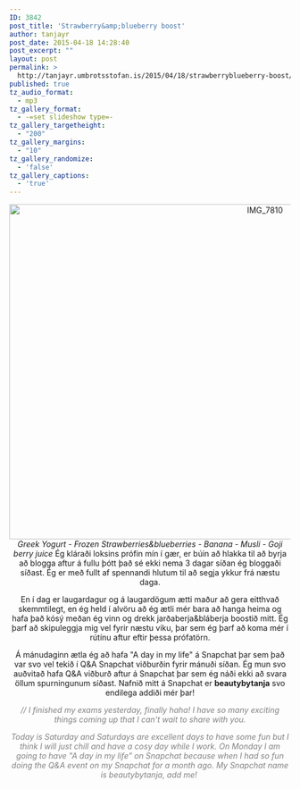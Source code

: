 ```yaml
---
ID: 3842
post_title: 'Strawberry&amp;blueberry boost'
author: tanjayr
post_date: 2015-04-18 14:28:40
post_excerpt: ""
layout: post
permalink: >
  http://tanjayr.umbrotsstofan.is/2015/04/18/strawberryblueberry-boost/
published: true
tz_audio_format:
  - mp3
tz_gallery_format:
  - -=set slideshow type=-
tz_gallery_targetheight:
  - "200"
tz_gallery_margins:
  - "10"
tz_gallery_randomize:
  - 'false'
tz_gallery_captions:
  - 'true'
---
```

<p style="text-align: center;"><img class="aligncenter size-large wp-image-3844" src="http://www.tanjayr.com/wp-content/uploads/2015/04/IMG_7810-1024x683.jpg" alt="IMG_7810" width="900" height="600" /> <em>Greek Yogurt - Frozen Strawberries&amp;blueberries - Banana - Musli - Goji berry juice
</em>Ég kláraði loksins prófin mín í gær, er búin að hlakka til að byrja að blogga aftur á fullu þótt það sé ekki nema 3 dagar síðan ég bloggaði síðast. Ég er með fullt af spennandi hlutum til að segja ykkur frá næstu daga.</p>
<p style="text-align: center;">En í dag er laugardagur og á laugardögum ætti maður að gera eitthvað skemmtilegt, en ég held í alvöru að ég ætli mér bara að hanga heima og hafa það kósý meðan ég vinn og drekk jarðaberja&amp;bláberja boostið mitt. Ég þarf að skipuleggja mig vel fyrir næstu viku, þar sem ég þarf að koma mér í rútínu aftur eftir þessa prófatörn.</p>
<p style="text-align: center;">Á mánudaginn ætla ég að hafa "A day in my life" á Snapchat þar sem það var svo vel tekið í Q&amp;A Snapchat viðburðin fyrir mánuði síðan. Ég mun svo auðvitað hafa Q&amp;A viðburð aftur á Snapchat þar sem ég náði ekki að svara öllum spurningunum síðast. Nafnið mitt á Snapchat er <strong>beautybytanja</strong> svo endilega addiði mér þar!</p>
<p style="text-align: center;"><em><span style="color: #808080;">// I finished my exams yesterday, finally haha! I have so many exciting things coming up that I can't wait to share with you.</span></em></p>
<p style="text-align: center;"><em><span style="color: #808080;">Today is Saturday and Saturdays are excellent days to have some fun but I think I will just chill and have a cosy day while I work. On Monday I am going to have "A day in my life" on Snapchat because when I had so fun doing the Q&amp;A event on my Snapchat for a month ago. My Snapchat name is beautybytanja, add me! </span></em></p>